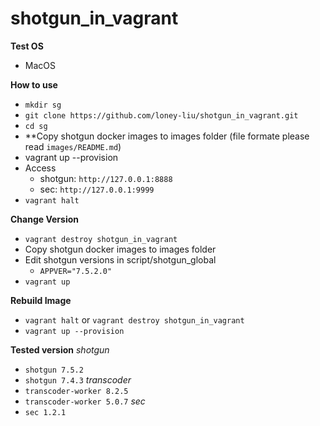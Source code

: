 # shotgun_in_vagrant
**Test OS**
- MacOS

**How to use**
- `mkdir sg`
- `git clone https://github.com/loney-liu/shotgun_in_vagrant.git`
- `cd sg`
- **Copy shotgun docker images to images folder (file formate please read `images/README.md`)
- vagrant up --provision
- Access 
  - shotgun: `http://127.0.0.1:8888`    
  - sec: `http://127.0.0.1:9999`
- `vagrant halt`

**Change Version**
- `vagrant destroy shotgun_in_vagrant` 
- Copy shotgun docker images to images folder
- Edit shotgun versions in script/shotgun_global
  - `APPVER="7.5.2.0"`
- `vagrant up`

**Rebuild Image**
- `vagrant halt` or `vagrant destroy shotgun_in_vagrant`
- `vagrant up --provision`

**Tested version**
*shotgun*
- `shotgun 7.5.2`
- `shotgun 7.4.3`
*transcoder*
- `transcoder-worker 8.2.5`
- `transcoder-worker 5.0.7`
*sec*
- `sec 1.2.1`
